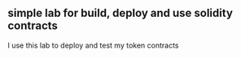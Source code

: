 ## simple lab for build, deploy and use solidity contracts

I use this lab to deploy and test my token contracts
